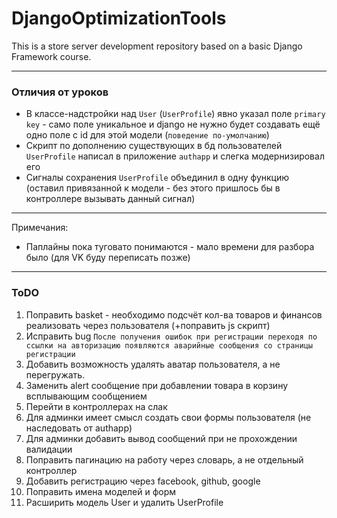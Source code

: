 # DjangoOptimizationTools

This is a store server development repository based on a basic Django Framework course.
________

### Отличия от уроков

- В классе-надстройки над `User` (`UserProfile`) явно указал поле `primary key` - само поле уникальное и django не нужно
  будет создавать ещё одно поле с id для этой модели (`поведение по-умолчанию`)
- Скрипт по дополнению существующих в бд пользователей `UserProfile` написал в приложение `authapp` и слегка
  модернизировал его
- Сигналы сохранения `UserProfile` объединил в одну функцию (оставил привязанной к модели - без этого пришлось бы в
  контроллере вызывать данный сигнал)

________
Примечания:

- Паплайны пока туговато понимаются - мало времени для разбора было (для VK буду переписать позже)

________

### ToDO

1. Поправить basket - необходимо подсчёт кол-ва товаров и финансов реализовать через пользователя (+поправить js скрипт)
2. Исправить
   bug `После получения ошибок при регистрации переходя по ссылки на авторизацию появляются аварийные сообщения со страницы регистрации`
3. Добавить возможность удалять аватар пользователя, а не перегружать.
4. Заменить alert сообщение при добавлении товара в корзину всплывающим сообщением
5. Перейти в контроллерах на слак
6. Для админки имеет смысл создать свои формы пользователя (не наследовать от authapp)
7. Для админки добавить вывод сообщений при не прохождении валидации
8. Поправить пагинацию на работу через словарь, а не отдельный контроллер
9. Добавить регистрацию через facebook, github, google
10. Поправить имена моделей и форм
11. Расширить модель User и удалить UserProfile
